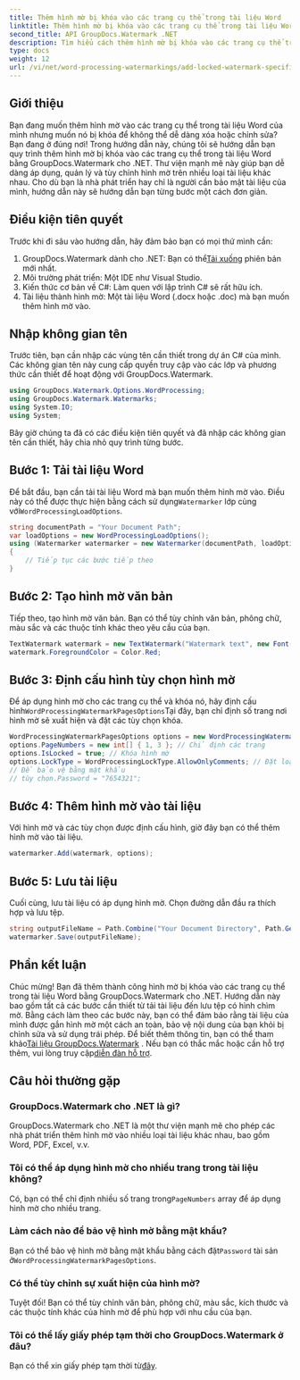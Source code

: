 ```yaml
---
title: Thêm hình mờ bị khóa vào các trang cụ thể trong tài liệu Word
linktitle: Thêm hình mờ bị khóa vào các trang cụ thể trong tài liệu Word
second_title: API GroupDocs.Watermark .NET
description: Tìm hiểu cách thêm hình mờ bị khóa vào các trang cụ thể trong tài liệu Word bằng GroupDocs.Watermark dành cho .NET với hướng dẫn từng bước dễ dàng của chúng tôi.
type: docs
weight: 12
url: /vi/net/word-processing-watermarkings/add-locked-watermark-specific-pages-word-docs/
---
```

## Giới thiệu
Bạn đang muốn thêm hình mờ vào các trang cụ thể trong tài liệu Word của mình nhưng muốn nó bị khóa để không thể dễ dàng xóa hoặc chỉnh sửa? Bạn đang ở đúng nơi! Trong hướng dẫn này, chúng tôi sẽ hướng dẫn bạn quy trình thêm hình mờ bị khóa vào các trang cụ thể trong tài liệu Word bằng GroupDocs.Watermark cho .NET. Thư viện mạnh mẽ này giúp bạn dễ dàng áp dụng, quản lý và tùy chỉnh hình mờ trên nhiều loại tài liệu khác nhau. Cho dù bạn là nhà phát triển hay chỉ là người cần bảo mật tài liệu của mình, hướng dẫn này sẽ hướng dẫn bạn từng bước một cách đơn giản.
## Điều kiện tiên quyết
Trước khi đi sâu vào hướng dẫn, hãy đảm bảo bạn có mọi thứ mình cần:
1.  GroupDocs.Watermark dành cho .NET: Bạn có thể[Tải xuống](https://releases.groupdocs.com/Watermark/net/) phiên bản mới nhất.
2. Môi trường phát triển: Một IDE như Visual Studio.
3. Kiến thức cơ bản về C#: Làm quen với lập trình C# sẽ rất hữu ích.
4. Tài liệu thành hình mờ: Một tài liệu Word (.docx hoặc .doc) mà bạn muốn thêm hình mờ vào.
## Nhập không gian tên
Trước tiên, bạn cần nhập các vùng tên cần thiết trong dự án C# của mình. Các không gian tên này cung cấp quyền truy cập vào các lớp và phương thức cần thiết để hoạt động với GroupDocs.Watermark.
```csharp
using GroupDocs.Watermark.Options.WordProcessing;
using GroupDocs.Watermark.Watermarks;
using System.IO;
using System;
```
Bây giờ chúng ta đã có các điều kiện tiên quyết và đã nhập các không gian tên cần thiết, hãy chia nhỏ quy trình từng bước.
## Bước 1: Tải tài liệu Word
 Để bắt đầu, bạn cần tải tài liệu Word mà bạn muốn thêm hình mờ vào. Điều này có thể được thực hiện bằng cách sử dụng`Watermarker` lớp cùng với`WordProcessingLoadOptions`.
```csharp
string documentPath = "Your Document Path";
var loadOptions = new WordProcessingLoadOptions();
using (Watermarker watermarker = new Watermarker(documentPath, loadOptions))
{
    // Tiếp tục các bước tiếp theo
}
```
## Bước 2: Tạo hình mờ văn bản
Tiếp theo, tạo hình mờ văn bản. Bạn có thể tùy chỉnh văn bản, phông chữ, màu sắc và các thuộc tính khác theo yêu cầu của bạn.
```csharp
TextWatermark watermark = new TextWatermark("Watermark text", new Font("Arial", 19));
watermark.ForegroundColor = Color.Red;
```
## Bước 3: Định cấu hình tùy chọn hình mờ
 Để áp dụng hình mờ cho các trang cụ thể và khóa nó, hãy định cấu hình`WordProcessingWatermarkPagesOptions`Tại đây, bạn chỉ định số trang nơi hình mờ sẽ xuất hiện và đặt các tùy chọn khóa.
```csharp
WordProcessingWatermarkPagesOptions options = new WordProcessingWatermarkPagesOptions();
options.PageNumbers = new int[] { 1, 3 }; // Chỉ định các trang
options.IsLocked = true; // Khóa hình mờ
options.LockType = WordProcessingLockType.AllowOnlyComments; // Đặt loại khóa
// Để bảo vệ bằng mật khẩu
// tùy chọn.Password = "7654321";
```
## Bước 4: Thêm hình mờ vào tài liệu
Với hình mờ và các tùy chọn được định cấu hình, giờ đây bạn có thể thêm hình mờ vào tài liệu.
```csharp
watermarker.Add(watermark, options);
```
## Bước 5: Lưu tài liệu
Cuối cùng, lưu tài liệu có áp dụng hình mờ. Chọn đường dẫn đầu ra thích hợp và lưu tệp.
```csharp
string outputFileName = Path.Combine("Your Document Directory", Path.GetFileName(documentPath));
watermarker.Save(outputFileName);
```
## Phần kết luận
Chúc mừng! Bạn đã thêm thành công hình mờ bị khóa vào các trang cụ thể trong tài liệu Word bằng GroupDocs.Watermark cho .NET. Hướng dẫn này bao gồm tất cả các bước cần thiết từ tải tài liệu đến lưu tệp có hình chìm mờ. Bằng cách làm theo các bước này, bạn có thể đảm bảo rằng tài liệu của mình được gắn hình mờ một cách an toàn, bảo vệ nội dung của bạn khỏi bị chỉnh sửa và sử dụng trái phép.
 Để biết thêm thông tin, bạn có thể tham khảo[Tài liệu GroupDocs.Watermark](https://reference.groupdocs.com/Watermark/net/) . Nếu bạn có thắc mắc hoặc cần hỗ trợ thêm, vui lòng truy cập[diễn đàn hỗ trợ](https://forum.groupdocs.com/c/watermark/19).
## Câu hỏi thường gặp
### GroupDocs.Watermark cho .NET là gì?
GroupDocs.Watermark cho .NET là một thư viện mạnh mẽ cho phép các nhà phát triển thêm hình mờ vào nhiều loại tài liệu khác nhau, bao gồm Word, PDF, Excel, v.v.
### Tôi có thể áp dụng hình mờ cho nhiều trang trong tài liệu không?
 Có, bạn có thể chỉ định nhiều số trang trong`PageNumbers` array để áp dụng hình mờ cho nhiều trang.
### Làm cách nào để bảo vệ hình mờ bằng mật khẩu?
 Bạn có thể bảo vệ hình mờ bằng mật khẩu bằng cách đặt`Password` tài sản ở`WordProcessingWatermarkPagesOptions`.
### Có thể tùy chỉnh sự xuất hiện của hình mờ?
Tuyệt đối! Bạn có thể tùy chỉnh văn bản, phông chữ, màu sắc, kích thước và các thuộc tính khác của hình mờ để phù hợp với nhu cầu của bạn.
### Tôi có thể lấy giấy phép tạm thời cho GroupDocs.Watermark ở đâu?
 Bạn có thể xin giấy phép tạm thời từ[đây](https://purchase.groupdocs.com/temporary-license/).